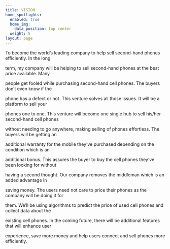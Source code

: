 ```yaml
---
title: VISION
home_spotlights:
  enabled: true
  home_img:
    data_position: top center
  weight: 5
layout: page
---
```

To become the world’s leading company to help sell second-hand phones efficiently. In the long

term, my company will be helping to sell second-hand phones at the best price available. Many

people get fooled while purchasing second-hand cell phones. The buyers don’t even know if the

phone has a defect or not. This venture solves all those issues. It will be a platform to sell your

phones one to one. This venture will become one single hub to sell his/her second-hand cell phones

without needing to go anywhere, making selling of phones effortless. The buyers will be getting an

additional warranty for the mobile they’ve purchased depending on the condition which is an

additional bonus. This assures the buyer to buy the cell phones they’ve been looking for without

having a second thought. Our company removes the middleman which is an added advantage in

saving money. The users need not care to price their phones as the company will be doing it for

them. We’ll be using algorithms to predict the price of used cell phones and collect data about the

existing cell phones. In the coming future, there will be additional features that will enhance user

experience, save more money and help users connect and sell phones more efficiently.
